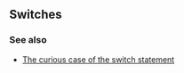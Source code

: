 ## Switches

### See also

* [The curious case of the switch statement](https://eev.ee/blog/2016/09/18/the-curious-case-of-the-switch-statement/)
